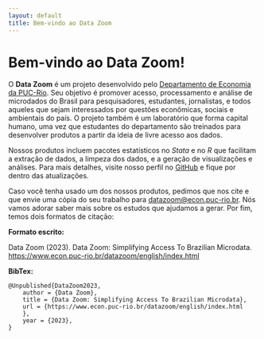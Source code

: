 ```yaml
---
layout: default
title: Bem-vindo ao Data Zoom
---
```


# Bem-vindo ao Data Zoom!

O **Data Zoom** é um projeto desenvolvido pelo [Departamento de Economia da PUC-Rio](http://www.econ.puc-rio.br/). Seu objetivo é promover acesso, processamento e análise de microdados do Brasil para pesquisadores, estudantes, jornalistas, e todos aqueles que sejam interessados por questões econômicas, sociais e ambientais do país. O projeto também é um laboratório que forma capital humano, uma vez que estudantes do departamento são treinados para desenvolver produtos a partir da ideia de livre acesso aos dados.

Nossos produtos incluem pacotes estatísticos no *Stata* e no *R* que facilitam a extração de dados, a limpeza dos dados, e a geração de visualizações e análises. Para mais detalhes, visite nosso perfil no [GitHub](https://github.com/datazoompuc) e fique por dentro das atualizações.

Caso você tenha usado um dos nossos produtos, pedimos que nos cite e que envie uma cópia do seu trabalho para [datazoom@econ.puc-rio.br](mailto:datazoom@econ.puc-rio.br). Nós vamos adorar saber mais sobre os estudos que ajudamos a gerar. Por fim, temos dois formatos de citação:

**Formato escrito:**

Data Zoom (2023). Data Zoom: Simplifying Access To Brazilian Microdata. https://www.econ.puc-rio.br/datazoom/english/index.html

**BibTex:**

```
@Unpublished{DataZoom2023,
	author = {Data Zoom},
	title = {Data Zoom: Simplifying Access To Brazilian Microdata},
	url = {https://www.econ.puc-rio.br/datazoom/english/index.html
	},
	year = {2023},
}
```